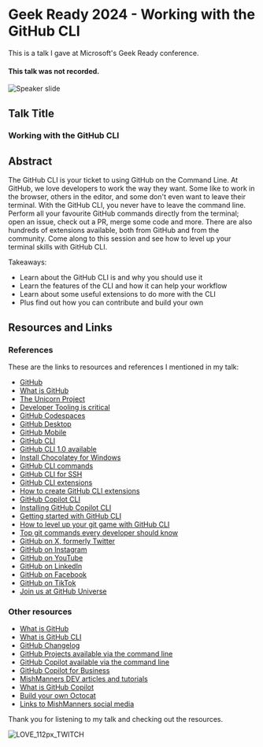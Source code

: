 # Geek Ready 2024 - Working with the GitHub CLI

This is a talk I gave at Microsoft's Geek Ready conference.

#### This talk was not recorded.

![Speaker slide](https://github.com/user-attachments/assets/c188ee08-9fb0-40a4-92f4-9b41b2b6141b)

## Talk Title

### Working with the GitHub CLI

## Abstract

The GitHub CLI is your ticket to using GitHub on the Command Line. At GitHub, we love developers to work the way they want. Some like to work in the browser, others in the editor, and some don't even want to leave their terminal. With the GitHub CLI, you never have to leave the command line. Perform all your favourite GitHub commands directly from the terminal; open an issue, check out a PR, merge some code and more. There are also hundreds of extensions available, both from GitHub and from the community. Come along to this session and see how to level up your terminal skills with GitHub CLI.

Takeaways:
- Learn about the GitHub CLI is and why you should use it
- Learn the features of the CLI and how it can help your workflow
- Learn about some useful extensions to do more with the CLI
- Plus find out how you can contribute and build your own 

## Resources and Links

### References

These are the links to resources and references I mentioned in my talk:

- [GitHub](https://github.com)
- [What is GitHub](https://youtu.be/pBy1zgt0XPc)
- [The Unicorn Project](https://www.infoq.com/articles/unicorn-project/ )
- [Developer Tooling is critical](https://www.forbes.com/councils/forbestechcouncil/2023/09/13/uncovering-the-keys-to-developer-happiness-and-productivity/)
- [GitHub Codespaces](https://github.com/codespaces)
- [GitHub Desktop](https://desktop.github.com/)
- [GitHub Mobile](https://github.com/mobile)
- [GitHub CLI](https://cli.github.com/)
- [GitHub CLI 1.0 available](https://github.blog/news-insights/product-news/github-cli-1-0-is-now-available/)
- [Install Chocolatey for Windows](https://chocolatey.org/install)
- [GitHub CLI commands](https://cli.github.com/manual)
- [GitHub CLI for SSH](https://dev.to/github/how-to-never-type-passwords-when-using-git-18bb)
- [GitHub CLI extensions](https://github.com/topics/gh-extension)
- [How to create GitHub CLI extensions](https://docs.github.com/en/github-cli/github-cli/creating-github-cli-extensions)
- [GitHub Copilot CLI](https://githubnext.com/projects/copilot-cli/)
- [Installing GitHub Copilot CLI](https://www.npmjs.com/package/@githubnext/github-copilot-cli)
- [Getting started with GitHub CLI](https://dev.to/github/stop-struggling-with-terminal-commands-github-copilot-in-the-cli-is-here-to-help-4pnb)
- [How to level up your git game with GitHub CLI](https://github.blog/developer-skills/github/how-to-level-up-your-git-game-with-github-cli/)
- [Top git commands every developer should know](https://github.blog/developer-skills/github/top-12-git-commands-every-developer-must-know/)
- [GitHub on X, formerly Twitter](https://www.x.com/github)
- [GitHub on Instagram](https://www.instagram.com/github)
- [GitHub on YouTube](https://www.youtube.com/@GitHub)
- [GitHub on LinkedIn](https://www.linkedin.com/company/github/)
- [GitHub on Facebook](https://www.facebook.com/GitHub/)
- [GitHub on TikTok](https://www.tiktok.com/@github)
- [Join us at GitHub Universe](https://githubuniverse.com)

### Other resources

- [What is GitHub](https://youtu.be/pBy1zgt0XPc)
- [What is GitHub CLI](https://www.youtube.com/watch?v=uy_PEGgUF4U&ab_channel=GitHub)
- [GitHub Changelog](https://github.blog/changelog/)
- [GitHub Projects available via the command line](https://github.blog/developer-skills/github/github-cli-project-command-is-now-generally-available/)
- [GitHub Copilot available via the command line](https://www.youtube.com/watch?v=fHwtrOcLAnI&ab_channel=GitHub)
- [GitHub Copilot for Business](https://resources.github.com/copilot-for-business/)
- [MishManners DEV articles and tutorials](https://dev.to/mishmanners)
- [What is GitHub Copilot](https://youtu.be/Z7hp241--vc)
- [Build your own Octocat](https://myoctocat.com/?ref=producthunt)
- [Links to MishManners social media](https://mishmanners.info)

Thank you for listening to my talk and checking out the resources.

![LOVE_112px_TWITCH](https://github.com/user-attachments/assets/b5b55810-0f76-4887-a3e5-c9455b18ec7b)
